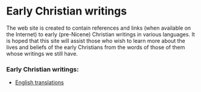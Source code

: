 # Early Christian writings

The web site is created to contain references and links (when available on the Internet) to early (pre-Nicene) Christian writings in various languages. It is hoped that this site will assist those who wish to learn more about the lives and beliefs of the early Christians from the words of those of them whose writings we still have.

### Early Christian writings:

* [English translations](eng/earlychristianwritings.html)
